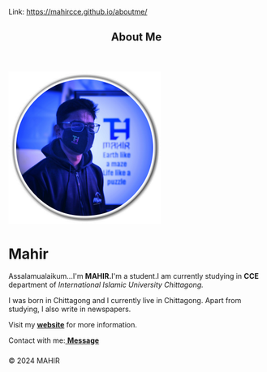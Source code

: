 Link: https://mahircce.github.io/aboutme/

<!DOCTYPE html>
<html lang="en">
<head>
   
</head>
<body>
    <header><h2 style="text-align:center;">About Me</h2></header>
    <img src="mahirpic.jpg"alt="Mahir" >
    <h1>Mahir</h1>
 <p> Assalamualaikum...I'm <strong>MAHIR.</strong>I'm a student.I am currently studying in <strong>CCE</strong> department of <em>International Islamic University Chittagong.</em>  </p>
<p>I was born in Chittagong and I currently live in Chittagong. Apart from studying, I also write in newspapers.</p>

 <p>Visit my <a href="https://www.thmahir.com"> <strong>website</strong></a> for more information.</p>
 <p>Contact with me:<a href="https://bio.link/thmahir"> <strong>Message<h3></h3></strong></a></p>
  
 <footer><p>&copy; 2024 MAHIR</p> </footer>

</body>
</html>
